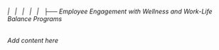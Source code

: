 ###### |   |   |   |   |   ├── Employee Engagement with Wellness and Work-Life Balance Programs

*Add content here*